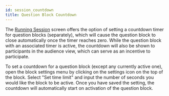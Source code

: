 ```yaml
---
id: session_countdown
title: Question Block Countdown
---
```


The [Running Session](basics/session_running.md) screen offers the option of setting a countdown timer for question blocks (separately), which will cause the question block to close automatically once the timer reaches zero. While the question block with an associated timer is active, the countdown will also be shown to participants in the audience view, which can serve as an incentive to participate.

To set a countdown for a question block (except any currently active one), open the block settings menu by clicking on the settings icon on the top of the block. Select "Set time limit" and input the number of seconds you would like the block to be active. Once you have saved the setting, the countdown will automatically start on activation of the question block.
